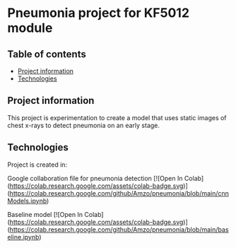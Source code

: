 # Pneumonia project for KF5012 module

## Table of contents
* [Project information](#project-info)
* [Technologies](#technologies)

## Project information
This project is experimentation to create a model that uses static images of chest x-rays to detect pneumonia on an early stage.
	
## Technologies
Project is created in:

Google collaboration file for pneumonia detection
[![Open In Colab]
(https://colab.research.google.com/assets/colab-badge.svg)]
(https://colab.research.google.com/github/Amzo/pneumonia/blob/main/cnnModels.ipynb)

Baseline model 
[![Open In Colab]
(https://colab.research.google.com/assets/colab-badge.svg)]
(https://colab.research.google.com/github/Amzo/pneumonia/blob/main/baseline.ipynb)




